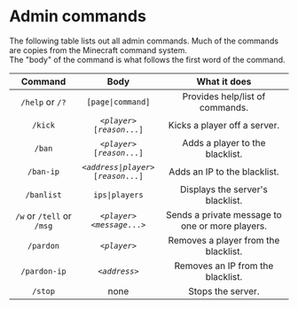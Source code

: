 # Admin commands  
The following table lists out all admin commands. Much of the commands are copies from the Minecraft command system.  
The "body" of the command is what follows the first word of the command.  
  
|Command                  |Body                                                    |What it does                                   |
|:-----------------------:|:------------------------------------------------------:|:---------------------------------------------:|
|`/help` or `/?`          |`[page\|command]`                                       |Provides help/list of commands.                |
|`/kick`                  |<code><<i>player</i>> [<i>reason</i>...]</code>         |Kicks a player off a server.                   |
|`/ban`                   |<code><<i>player</i>> [<i>reason</i>...]</code>         |Adds a player to the blacklist.                |
|`/ban-ip`                |<code><<i>address\|player</i>> [<i>reason</i>...]</code>|Adds an IP to the blacklist.                   |
|`/banlist`               |`ips\|players`                                          |Displays the server's blacklist.               |
|`/w` or `/tell` or `/msg`|<code><<i>player</i>> <<i>message</i>...><code>         |Sends a private message to one or more players.|
|`/pardon`                |<code><<i>player</i>></code>                            |Removes a player from the blacklist.           |
|`/pardon-ip`             |<code><<i>address</i>></code>                           |Removes an IP from the blacklist.              |
|`/stop`                  |none                                                    |Stops the server.                              |

